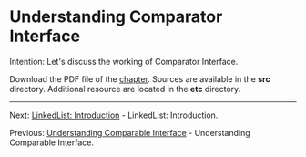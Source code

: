 # Understanding Comparator Interface

Intention: Let's discuss the working of Comparator Interface.

Download the PDF file of the [chapter](chapter_9.pdf). Sources are available in the <b>src</b> directory. 
Additional resource are located in the <b>etc</b> directory.

<hr>

Next: [LinkedList: Introduction](chapter_10.md "LinkedList: Introduction") - LinkedList: Introduction.

Previous: [Understanding Comparable Interface](chapter_8.md "Understanding Comparable Interface") - 
Understanding Comparable Interface.